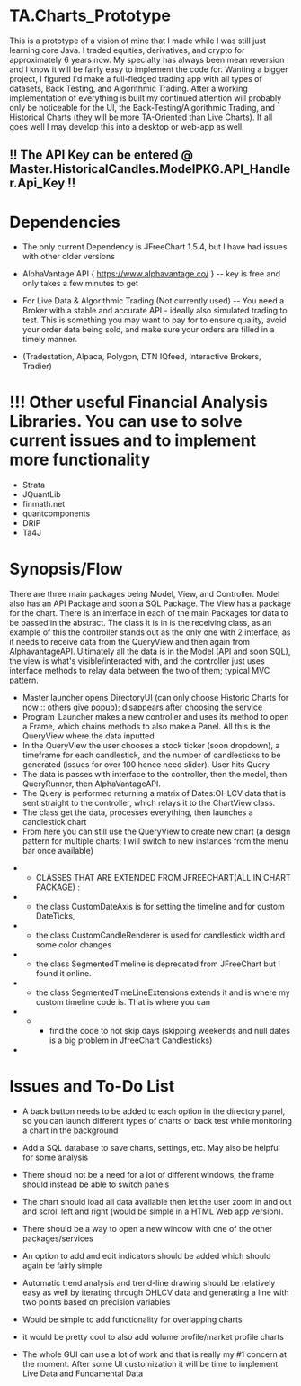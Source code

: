 # TA.Charts_Prototype
This is a prototype of a vision of mine that I made while I was still just learning core Java. I traded equities, 
derivatives, and crypto for approximately 6 years now. My specialty has always been mean reversion and I know it will be 
fairly easy to implement the code for. Wanting a bigger project, I figured I'd make a full-fledged trading app with all 
types of datasets, Back Testing, and Algorithmic Trading. After a working implementation of everything is built my 
continued attention will probably only be noticeable for the UI, the Back-Testing/Algorithmic Trading, and Historical 
Charts (they will be more TA-Oriented than Live Charts). If all goes well I may develop this into a desktop or web-app 
as well.


## !! The API Key can be entered @ Master.HistoricalCandles.ModelPKG.API_Handler.Api_Key !! 


# Dependencies
- The only current Dependency is JFreeChart 1.5.4, but I have had issues with other older versions
- AlphaVantage API { https://www.alphavantage.co/ } -- key is free and only takes a few minutes to get

- For Live Data & Algorithmic Trading (Not currently used) -- You need a Broker with a stable and accurate API - ideally 
also simulated trading to test. This is something you may want to pay for to ensure quality, avoid your order data being
sold, and make sure your orders are filled in a timely manner. 
- (Tradestation, Alpaca, Polygon, DTN IQfeed, Interactive Brokers, Tradier)
   
# !!! Other useful Financial Analysis Libraries. You can use to solve current issues and to implement more functionality
- Strata
- JQuantLib
- finmath.net
- quantcomponents
- DRIP
- Ta4J


# Synopsis/Flow
There are three main packages being Model, View, and Controller. Model also has an API Package and soon a SQL Package. 
The View has a package for the chart. There is an interface in each of the main Packages for data to be passed in the 
abstract. The class it is in is the receiving class, as an example of this the controller stands out as the only one 
with 2 interface, as it needs to receive data from the QueryView and then again from AlphavantageAPI. Ultimately all 
the data is in the Model (API and soon SQL), the view is what's visible/interacted with, and the controller just uses 
interface methods to relay data between the two of them; typical MVC pattern.


- Master launcher opens DirectoryUI (can only choose Historic Charts for now :: others give popup); disappears after 
choosing the service
- Program_Launcher makes a new controller and uses its method to open a Frame, which chains methods to also make a Panel.
All this is the QueryView where the data inputted
- In the QueryView the user chooses a stock ticker (soon dropdown), a timeframe for each candlestick, and the number of 
candlesticks to be generated (issues for over 100 hence need slider). User hits Query
- The data is passes with interface to the controller, then the model, then QueryRunner, then AlphaVantageAPI.
- The Query is performed returning a matrix of Dates:OHLCV data that is sent straight to the controller, which relays it
to the ChartView class. 
- The class get the data, processes everything, then launches a candlestick chart
- From here you can still use the QueryView to create new chart (a design pattern for multiple charts; I will switch to 
new instances from the menu bar once available)



* * CLASSES THAT ARE EXTENDED FROM JFREECHART(ALL IN CHART PACKAGE) :
* - the class CustomDateAxis is for setting the timeline and for custom DateTicks, 
* - the class CustomCandleRenderer is used for candlestick width and some color changes
* - the class SegmentedTimeline is deprecated from JFreeChart but I found it online. 
* - the class SegmentedTimeLineExtensions extends it and is where my custom timeline code is. That is where you can 
* * * find the code to not skip days (skipping weekends and null dates is a big problem in JfreeChart Candlesticks)
* 


# Issues and To-Do List
- A back button needs to be added to each option in the directory panel, so you can launch different types of charts or 
back test while monitoring a chart in the background
- Add a SQL database to save charts, settings, etc. May also be helpful for some analysis
- There should not be a need for a lot of different windows, the frame should instead be able to switch panels
- The chart should load all data available then let the user zoom in and out and scroll left and right (would be simple
in a HTML Web app version).
- There should be a way to open a new window with one of the other packages/services
- An option to add and edit indicators should be added which should again be fairly simple
- Automatic trend analysis and trend-line drawing should be relatively easy as well by iterating through OHLCV data and 
generating a line with two points based on precision variables
- Would be simple to add functionality for overlapping charts
- it would be pretty cool to also add volume profile/market profile charts

- The whole GUI can use a lot of work and that is really my #1 concern at the moment. After some UI customization it
will be time to implement Live Data and Fundamental Data